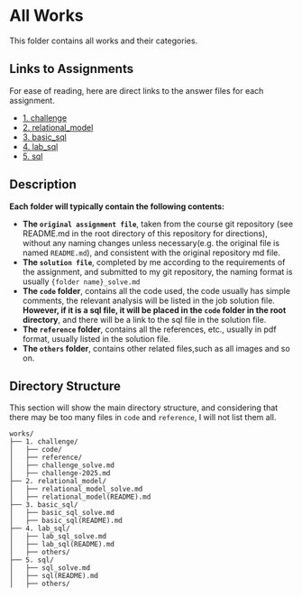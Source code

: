 # All Works

This folder contains all works and their categories.

## Links to Assignments

For ease of reading, here are direct links to the answer files for each assignment.

- [1. challenge](1.%20challenge/challenge_solve.md)
- [2. relational_model](2.%20relational_model/relational_model_solve.md)
- [3. basic_sql](3.%20basic_sql/basic_sql_solve.md)
- [4. lab_sql](4.%20lab_sql/lab_sql_solve.md)
- [5. sql](5.%20sql/sql_solve.md)

## Description


**Each folder will typically contain the following contents:**

- **The `original assignment file`**, taken from the course git repository (see README.md in the root directory of this repository for directions), without any naming changes unless necessary(e.g. the original file is named `README.md`), and consistent with the original repository md file.
- **The `solution file`**, completed by me according to the requirements of the assignment, and submitted to my git repository, the naming format is usually `{folder name}_solve.md`
- **The `code` folder**, contains all the code used, the code usually has simple comments, the relevant analysis will be listed in the job solution file. **However, if it is a sql file, it will be placed in the `code` folder in the root directory**, and there will be a link to the sql file in the solution file.
- **The `reference` folder**, contains all the references, etc., usually in pdf format, usually listed in the solution file.
- **The `others` folder**, contains other related files,such as all images and so on.

## Directory Structure

This section will show the main directory structure, and considering that there may be too many files in `code` and `reference`, I will not list them all.

```
works/
├── 1. challenge/
│   ├── code/
│   ├── reference/
│   ├── challenge_solve.md
│   ├── challenge-2025.md
├── 2. relational_model/
│   ├── relational_model_solve.md
│   ├── relational_model(README).md
├── 3. basic_sql/
│   ├── basic_sql_solve.md
│   ├── basic_sql(README).md
├── 4. lab_sql/
│   ├── lab_sql_solve.md
│   ├── lab_sql(README).md
│   ├── others/
├── 5. sql/
│   ├── sql_solve.md
│   ├── sql(README).md
│   ├── others/
```
